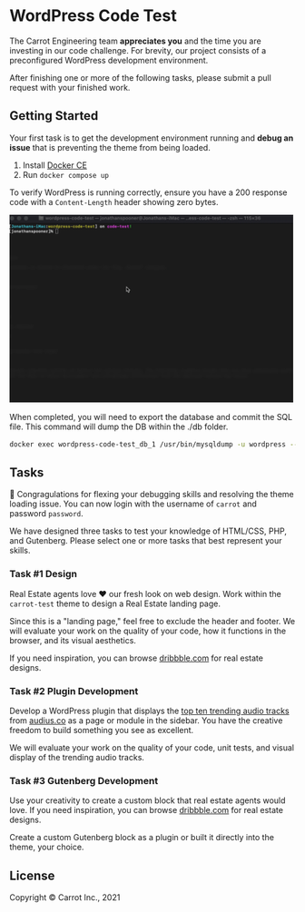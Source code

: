 # WordPress Code Test

The Carrot Engineering team **appreciates you** and the time you are investing in our code challenge. For brevity, our project consists of a preconfigured WordPress development environment.

After finishing one or more of the following tasks, please submit a pull request with your finished work.

## Getting Started

Your first task is to get the development environment running and **debug an issue** that is preventing the theme from being loaded.

1. Install [Docker CE](https://docs.docker.com/v17.09/docker-for-mac/install/)
2. Run `docker compose up`

To verify WordPress is running correctly, ensure you have a 200 response code with a `Content-Length` header showing zero bytes.

<img src="docs/getting-started.gif" width="500" />

When completed, you will need to export the database and commit the SQL file. This command will dump the DB within the ./db folder.

```bash
docker exec wordpress-code-test_db_1 /usr/bin/mysqldump -u wordpress --password=wordpress --no-tablespaces wordpress > ./db/wordpress_test_dump.sql
```

## Tasks

💪 Congragulations for flexing your debugging skills and resolving the theme loading issue. You can now login with the username of `carrot` and password `password`.

We have designed three tasks to test your knowledge of HTML/CSS, PHP, and Gutenberg. Please select one or more tasks that best represent your skills.

### Task #1 Design

Real Estate agents love ❤️ our fresh look on web design.
Work within the `carrot-test` theme to design a Real Estate landing page.

Since this is a "landing page," feel free to exclude the header and footer. We will evaluate your work on the quality of your code, how it functions in the browser, and its visual aesthetics.

If you need inspiration, you can browse [dribbble.com](https://dribbble.com/search/real%20estate) for real estate designs.

### Task #2 Plugin Development

Develop a WordPress plugin that displays the [top ten trending audio tracks](https://audiusproject.github.io/api-docs/#trending-tracks) from [audius.co](https://audius.co) as a page or module in the sidebar. You have the creative freedom to build something you see as excellent.

We will evaluate your work on the quality of your code, unit tests, and visual display of the trending audio tracks.

### Task #3 Gutenberg Development

Use your creativity to create a custom block that real estate agents would love. If you need inspiration, you can browse [dribbble.com](https://dribbble.com/search/real%20estate) for real estate designs.

Create a custom Gutenberg block as a plugin or built it directly into the theme, your choice.

## License

Copyright © Carrot Inc., 2021
